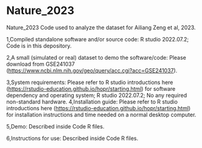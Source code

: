 # Nature_2023
Nature_2023
Code used to analyze the dataset for Ailiang Zeng et al, 2023.

1,Compiled standalone software and/or source code:
   R studio 2022.07.2;
   Code is in this depository.

2,A small (simulated or real) dataset to demo the software/code:
  Please download from GSE241037 (https://www.ncbi.nlm.nih.gov/geo/query/acc.cgi?acc=GSE241037).

3,System requirements:
 Please refer to R studio introductions here (https://rstudio-education.github.io/hopr/starting.html) for software dependency and operating system;
 R studio 2022.07.2;
 No any required non-standard hardware.
4,Installation guide:
 Please refer to R studio introductions here (https://rstudio-education.github.io/hopr/starting.html) for installation instructions and time needed on a   normal desktop computer.

5,Demo:
  Described inside Code R files.

6,Instructions for use:
 Described inside Code R files.

